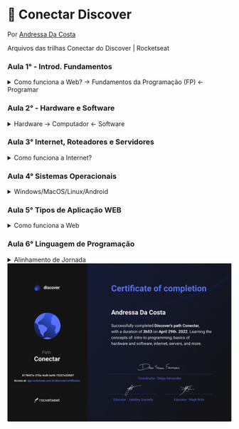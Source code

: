 # :space_invader: Conectar Discover

Por [Andressa Da Costa](https://github.com/AndressaDaCosta)


Arquivos das trilhas Conectar do Discover | Rocketseat

### Aula 1° - Introd. Fundamentos

 <details>
  <summary>Como funciona a Web? -> Fundamentos da Programação (FP) <- Programar</summary>
 
   ***Programar***

-> Programar é por um lado relacionado a algoritmos (passos para resolver um problema, uma sequência lógica) e a Lógica de Programação (aplicando os passos para construir o algoritmo), entender como o computador funciona. E por outro lado dar instruções ( em cima de dados, com a manipulação, fazemos como uma receita de bolo) Resolver Problemas ( Entender o problema como chave, pois não da pra seguir sem ter conhecimento total da questão).

**_Como funciona a Web?_**

-> Existe o caminho Simples: vocÊ digita o site que quer entrar como: google.com.br, e já é direcionado para ele. E existe o caminho Avançado: 1° digita a Url (localizador e identificador): https:// google.com.br,(http-trocar mensagem entre computadores) assim foi iniciada uma comunicação entre o computador (cliente) com o servidor. 2° O endereço é convertido em um IP (49,73,21,21) através do DNS(converte dominio em IP). 3° Seu pedido está percorrendo diversos proxies(encaminha os pacotes). 4° seu pedido chega ao servidor, servidor analisa e da a resposta.

</details>
 
### Aula 2° - Hardware e Software

 <details>
  <summary>Hardware -> Computador <- Software</summary>

**_Hardware_**
-> Hardware é um termo técnico que se refere a parte físisca do computador e seus outros microeletronicos. (monitor, teclado, mouse, camera)

- _Periféricos_
  -> Dispositivo auxiliar usado para enviar ou receber informações do computador. Parte do Hardware.

**_Software_**
-> Conjunto de instruções que permite controlar um aparelho eletrônico. Parte lógica do computador.

- _Firmware_
  -> Armazenar as informações para que o equipamento funcione corretamente. Pertence a um circuito integrado (chip) de memória hardware.

- _Drivers_
  -> Ponte entre o sistema operacional e o firmware dos dispositivos eletrônicos.

**_Dentro do Computador_**

- _RAM_
  ->Espaço tempórario de informações do sistema operacional.

- _HD e SSD_
  -> HD usa pratos mecânicos e um cabeçote móvel de leitura/gravação para acessar dados. SSD possui apenas chips de memória. ( Memória a longo prazo )
- _Processador_
-> Cérebro do computador. Linguagem em 0101 ( binario ), tem formato de chip. Transforma dados em informações.
 </details>


### Aula 3° Internet, Roteadores e Servidores

   <details>
  <summary>Como funciona a Internet?</summary>

**_Internet_** -> Redes interligadas pelo mundo inteiro. Com o objetivo de interligar computadores e fornecer aos usuarios informações.

**_Rede de Computadores_** -> Conexâo de dispositivos para permitir a transmissão de daddos. Comunicação na internet é feita por protocolos (regras)

**_IP e Mac Address_** -> Protocol é o número identificador dado a cada computador, ou roteador, pelo provedor de internet no momento da concção a rede. Atravès do IP o computador pode enviar e receber dados na internet.

**_Servidores_** -> Computador equipado com um ou mais processadores, portas de comunicação, softwares e outros sistemas.

**_DNS_** -> São responsaveis por localizar e traduzir para números IP os endereços dos sites que digitamos. Permite que acesse um site digitando um endereço nominal em lugar de números.

**_HTTP_** -> È um protocolo de transferência de dados.  
 </details>

### Aula 4° Sistemas Operacionais

 <details>
  <summary> Windows/MacOS/Linux/Android</summary>
  
  ***O que é um Sistema Operacional*** -> É a interface entre usúario e a máquina, ela que controla o aparelho (gerencia os dispositivos, gerencia os aplicativos e as tarefas). Conversa com o computador na linguagem da máquina.
-> Caracteristicas: Controle de hardware e Gerenciamento do Software. Se liga a experiência do usuário.

**_Grupos de Sistemas Operacionais_**

UNIX - linux, OS X, Android, iOS
WINDOWS - 7, 10, Server.

**_Tipos de Interfaces do Usuário_**

GUI -> Interface gráfica, elementos gráficos. ( cursor do mouse ou touch, Criar arquivos e pastas, área de trabalho)

CLI -> Linhas de comando, emitir comandos em texto para o computador. (criar arquivos e pastas)

**_Modulos de Sistemas Operacionais_**

Kernel -> Responsavel pela memoria, processos, armazenamentos e dispositivos. Primeiro módulo a ser iniciado.

Gerenciador de processos -> promama em execução. Pode ser executado em paralelo.

Gerenciador de arquivos -> Lido com o gerenciamento e armazenamento de arquivos (pastas, videos, documentos)

Ferramentas de gerenciamento -> TArefas (task manager, activity) e Pacotes (chocolatey, brew, apt, snap)

  </details>
  
  ### Aula 5° Tipos de Aplicação WEB
  
  <details>
  <summary> Como funciona a Web </summary>
  
- *WebPage* -> (pagina da Web) Ela é acessada pelo navegador, encontrado pelo URL universal.Resposta dada pelo servidor é uma copia da pagina.(HTM, CSS, JavaScript).
  
- *Websites* -> Podem ser estaticos (a pag continua a mesma, alteração direto no código e por quem criou, nn interage com banco de dados) ou dinamicos. 
  
- *Aplicação WEB* ->Programa que vive no servidor (linuagens de programação, banco de dados) Exemplo: Gmail, Figma, Youtube.
  
- *Front-end x Back-end* -> Front ( Focado no cliente, digitar o URL e fazer um pedido para o servidor. São utilizados HTML, CSS, Javascript, Imagens) e Back (focado no servidor, recebe o pedido do front-end. Tecnologias são PHP,Java, Python, Javascript).
   </details>
 
### Aula 6° Linguagem de Programação
<details>
  <summary> Alinhamento de Jornada </summary>
  
 ***Codar?*** -> Escrever para o computador, da forma que ele possa entender. Seguir as regras da linguagem, pois é uma linguagem humana x máquina. 
  
 ***Linguagem de programação***
  O computador tem a sua linguagem baseada em 0 e 1 (binaria), porém para nos comunicarmos com o computador, usamos uma linguagem mais abstrata. Low-level (baixo nível) conta com a linguagem mais proxima do computador, é mais dificil, porém mais rapida. Ou contrario do High-level uma liguagem mais proxima da humana, porem depende dos interpratadores/tradutores. 
  
 ***Sintaxe***
  -> Lembrando que a sintaxe são as regras da linguagem utilizada. A ling. de programação utiliza simbolos () e palavras reservadas como: if,else,for,var, let.
 
 

</details>

  <img src="https://github.com/AndressaDaCosta/trilha-conectar-rocketseat/blob/main/certificate%20conectar.png?raw=true">


